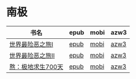 # 南极

| 书名 | epub | mobi | azw3 |
| --- | --- | --- | --- |
| [世界最险恶之旅Ⅰ](http://ct.dalanmei.com/f/31084289-571800379-fc3865) | [epub](http://ct.dalanmei.com/f/31084289-571800379-fc3865) | [mobi](http://ct.dalanmei.com/f/31084289-571531961-b99046) | [azw3](http://ct.dalanmei.com/f/31084289-572195009-27c672) |
| [世界最险恶之旅Ⅱ](http://ct.dalanmei.com/f/31084289-571800435-773aa1) | [epub](http://ct.dalanmei.com/f/31084289-571800435-773aa1) | [mobi](http://ct.dalanmei.com/f/31084289-571531969-7c0a0a) | [azw3](http://ct.dalanmei.com/f/31084289-572195014-ef13ad) |
| [熬：极地求生700天](http://ct.dalanmei.com/f/31084289-571738439-1f1646) | [epub](http://ct.dalanmei.com/f/31084289-571738439-1f1646) | [mobi](http://ct.dalanmei.com/f/31084289-571599703-07f369) | [azw3](http://ct.dalanmei.com/f/31084289-571917959-98c961) |
